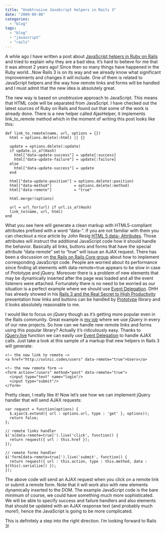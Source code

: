 ```yaml
---
title: "Unobtrusive JavaScript helpers in Rails 3"
date: "2009-09-08"
categories: 
  - "blog"
tags: 
  - "blog"
  - "javascript"
  - "rails"
---
```


A while ago I have written a post about [JavaScript helpers in Ruby on Rails](http://blog.solnic.codes/2007/10/30/why-javascript-helpers-in-rails-are-evil) and tried to explain why they are a bad idea. It’s hard to believe for me that it was almost 2 years ago! Since then so many things have happened in the Ruby world…Now Rails 3 is on its way and we already know what significant improvements and changes it will include. One of them is related to JavaScript helpers and the way how remote links and forms will be handled and I must admit that the new idea is absolutely great.

The new way is based on unobtrusive approach to JavaScript. This means that HTML code will be separated from JavaScript. I have checked out the latest sources of Ruby on Rails and found out that some of the work is already done. There is a new helper called AjaxHelper, it implements link\_to\_remote method which in the moment of writing this post looks like this:

```generic
def link_to_remote(name, url, options = {})
  html = options.delete(:html) || {}

  update = options.delete(:update)
  if update.is_a?(Hash)
    html["data-update-success"] = update[:success]
    html["data-update-failure"] = update[:failure]
  else
    html["data-update-success"] = update
  end

  html["data-update-position"] = options.delete(:position)
  html["data-method"]          = options.delete(:method)
  html["data-remote"]          = "true"

  html.merge!(options)

  url = url_for(url) if url.is_a?(Hash)
  link_to(name, url, html)
end

```

What you see here will generate a clean markup with HTML5-compliant attributes prefixed with a word “data-”. If you are not familiar with them you can checkout a nice article by John Resig [HTML 5 data- Attributes](http://ejohn.org/blog/html-5-data-attributes). Those attributes will instruct the additional JavaScript code how it should handle the behavior. Basically all links, buttons and forms that have the special attribute “data-remote” set to “true” will issue an AJAX request. There has been a discussion on [the Rails on Rails Core group](http://www.mail-archive.com/rubyonrails-core@googlegroups.com/msg09122.html) about how to implement corresponding JavaScript code. People are worried about its performance since finding all elements with data-remote=true appears to be slow in case of Prototype and jQuery. Moreover there is a problem of new elements that may be dynamically inserted after the page was loaded and all the event listeners were attached. Fortunately there is no need to be worried as our situation is a perfect example where we should use [Event Delegation](http://www.sitepoint.com/blogs/2008/07/23/javascript-event-delegation-is-easier-than-you-think/). DHH has already showed in his [Rails 3 and the Real Secret to High Productivity](http://www.scribd.com/doc/15010095/Rails-3-and-the-Real-Secret-to-High-Productivity) presentation how links and buttons can be handled by [Prototype](http://www.prototypejs.org) library and it looks absolutely reasonable to me.

I would like to focus on jQuery though as it’s getting more popular even in the Rails community. Great example is [my job](http://www.lunarlogicpolska.com) where we use jQuery in every of our new projects. So how can we handle new remote links and forms using this popular library? Actually it’s ridiculously easy. Thanks to [jQuery.live](http://docs.jquery.com/Events/live) function we can easily use [Event Delegation](http://www.sitepoint.com/blogs/2008/07/23/javascript-event-delegation-is-easier-than-you-think) to handle AJAX calls. Just take a look at this sample of a markup that new helpers in Rails 3 will generate:

```generic
<!– the new link to remote –>
<a href="http://solnic.codes/users" data-remote="true">Users</a>

<!– the new remote form –>
<form action="/users" method="post" data-remote="true">
  <input type="text" name="login"/>
  <input type="submit"/>
</form>

```

Pretty clean, I really like it! Now let’s see how we can implement jQuery handler that will send AJAX requests:

```generic
var request = function(options) {
  $.ajax($.extend({ url : options.url, type : 'get' }, options));
  return false;
};

// remote links handler
$('a[data-remote=true]').live('click', function() {
  return request({ url : this.href });
});

// remote forms handler
$('form[data-remote=true]').live('submit', function() {
  return request({ url : this.action, type : this.method, data : $(this).serialize() });
});

```

The above code will send an AJAX request when you click on a remote link or submit a remote form. Note that it will work also with new elements dynamically inserted to the DOM. The example JavaScript code is the bare minimum of course, we could have something much more sophisticated. We will be able to specify success and failure handlers and also elements that should be updated with an AJAX response text (and probably much more!), hence the JavaScript is going to be more complicated.

This is definitely a step into the right direction. I’m looking forward to Rails 3!
